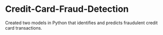# Credit-Card-Fraud-Detection
Created two models in Python that identifies and predicts fraudulent credit card transactions. 

